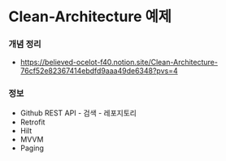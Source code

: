 # Clean-Architecture 예제
### 개념 정리
- https://believed-ocelot-f40.notion.site/Clean-Architecture-76cf52e82367414ebdfd9aaa49de6348?pvs=4
### 정보
- Github REST API - 검색 - 레포지토리
- Retrofit
- Hilt
- MVVM
- Paging

